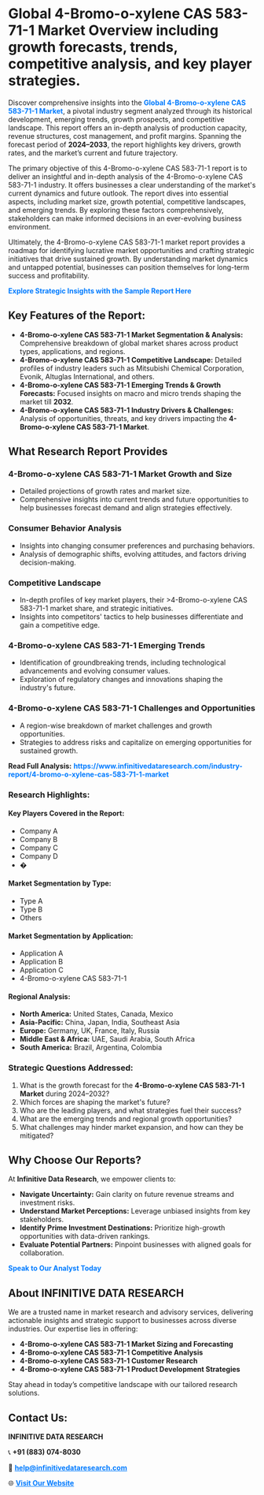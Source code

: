 <h1>Global 4-Bromo-o-xylene CAS 583-71-1 Market Overview including growth forecasts, trends, competitive analysis, and key player strategies.</h1>
<p>
Discover comprehensive insights into the 
<a href="https://www.infinitivedataresearch.com/industry-report/4-bromo-o-xylene-cas-583-71-1-market" rel="dofollow" style="color: #007BFF; text-decoration: none;"><strong>Global 4-Bromo-o-xylene CAS 583-71-1 Market</strong></a>, a pivotal industry segment analyzed through its historical development, emerging trends, growth prospects, and competitive landscape. This report offers an in-depth analysis of production capacity, revenue structures, cost management, and profit margins. Spanning the forecast period of <strong>2024–2033</strong>, the report highlights key drivers, growth rates, and the market’s current and future trajectory.
</p>
<p>
The primary objective of this 4-Bromo-o-xylene CAS 583-71-1 report is to deliver an insightful and in-depth analysis of the 4-Bromo-o-xylene CAS 583-71-1 industry. It offers businesses a clear understanding of the market's current dynamics and future outlook. The report dives into essential aspects, including market size, growth potential, competitive landscapes, and emerging trends. By exploring these factors comprehensively, stakeholders can make informed decisions in an ever-evolving business environment.
</p>
<p>
Ultimately, the 4-Bromo-o-xylene CAS 583-71-1 market report provides a roadmap for identifying lucrative market opportunities and crafting strategic initiatives that drive sustained growth. By understanding market dynamics and untapped potential, businesses can position themselves for long-term success and profitability.
</p>
<p>
<a href="https://www.infinitivedataresearch.com/request-sample/reportId=110971" style="color: #007BFF; text-decoration: none;"><strong>Explore Strategic Insights with the Sample Report Here</strong></a>
</p>

<h2>Key Features of the Report:</h2>
<ul>
<li><strong>4-Bromo-o-xylene CAS 583-71-1 Market Segmentation & Analysis:</strong> Comprehensive breakdown of global market shares across product types, applications, and regions.</li>
<li><strong>4-Bromo-o-xylene CAS 583-71-1 Competitive Landscape:</strong> Detailed profiles of industry leaders such as Mitsubishi Chemical Corporation, Evonik, Altuglas International, and others.</li>
<li><strong>4-Bromo-o-xylene CAS 583-71-1 Emerging Trends & Growth Forecasts:</strong> Focused insights on macro and micro trends shaping the market till <strong>2032</strong>.</li>
<li><strong>4-Bromo-o-xylene CAS 583-71-1 Industry Drivers & Challenges:</strong> Analysis of opportunities, threats, and key drivers impacting the <strong>4-Bromo-o-xylene CAS 583-71-1 Market</strong>.</li>
</ul>

<h2>What Research Report Provides</h2>
<h3>4-Bromo-o-xylene CAS 583-71-1 Market Growth and Size</h3>
<ul>
<li>Detailed projections of growth rates and market size.</li>
<li>Comprehensive insights into current trends and future opportunities to help businesses forecast demand and align strategies effectively.</li>
</ul>

<h3>Consumer Behavior Analysis</h3>
<ul>
<li>Insights into changing consumer preferences and purchasing behaviors.</li>
<li>Analysis of demographic shifts, evolving attitudes, and factors driving decision-making.</li>
</ul>

<h3>Competitive Landscape</h3>
<ul>
<li>In-depth profiles of key market players, their >4-Bromo-o-xylene CAS 583-71-1 market share, and strategic initiatives.</li>
<li>Insights into competitors' tactics to help businesses differentiate and gain a competitive edge.</li>
</ul>

<h3>4-Bromo-o-xylene CAS 583-71-1 Emerging Trends</h3>
<ul>
<li>Identification of groundbreaking trends, including technological advancements and evolving consumer values.</li>
<li>Exploration of regulatory changes and innovations shaping the industry's future.</li>
</ul>

<h3>4-Bromo-o-xylene CAS 583-71-1 Challenges and Opportunities</h3>
<ul>
<li>A region-wise breakdown of market challenges and growth opportunities.</li>
<li>Strategies to address risks and capitalize on emerging opportunities for sustained growth.</li>
</ul>
<p><strong>Read Full Analysis:</strong> <a href="https://www.infinitivedataresearch.com/industry-report/4-bromo-o-xylene-cas-583-71-1-market" rel="dofollow" style="color: #007BFF; text-decoration: none;"><strong>https://www.infinitivedataresearch.com/industry-report/4-bromo-o-xylene-cas-583-71-1-market</strong></a></p>
<h3>Research Highlights:</h3>
<h4>Key Players Covered in the Report:</h4>
<ul><li>Company A</li><li>Company B</li><li>Company C</li><li>Company D</li><li>�</li></ul>
<h4>Market Segmentation by Type:</h4>
<ul><li>Type A</li><li>Type B</li><li>Others</li></ul>
<h4>Market Segmentation by Application:</h4>
<ul><li>Application A</li><li>Application B</li><li>Application C</li><li>4-Bromo-o-xylene CAS 583-71-1</li></ul>

<h4>Regional Analysis:</h4>
<ul>
<li><strong>North America:</strong> United States, Canada, Mexico</li>
<li><strong>Asia-Pacific:</strong> China, Japan, India, Southeast Asia</li>
<li><strong>Europe:</strong> Germany, UK, France, Italy, Russia</li>
<li><strong>Middle East & Africa:</strong> UAE, Saudi Arabia, South Africa</li>
<li><strong>South America:</strong> Brazil, Argentina, Colombia</li>
</ul>

<h3>Strategic Questions Addressed:</h3>
<ol>
<li>What is the growth forecast for the <strong>4-Bromo-o-xylene CAS 583-71-1 Market</strong> during 2024–2032?</li>
<li>Which forces are shaping the market's future?</li>
<li>Who are the leading players, and what strategies fuel their success?</li>
<li>What are the emerging trends and regional growth opportunities?</li>
<li>What challenges may hinder market expansion, and how can they be mitigated?</li>
</ol>

<h2>Why Choose Our Reports?</h2>
<p>At <strong>Infinitive Data Research</strong>, we empower clients to:</p>
<ul>
<li><strong>Navigate Uncertainty:</strong> Gain clarity on future revenue streams and investment risks.</li>
<li><strong>Understand Market Perceptions:</strong> Leverage unbiased insights from key stakeholders.</li>
<li><strong>Identify Prime Investment Destinations:</strong> Prioritize high-growth opportunities with data-driven rankings.</li>
<li><strong>Evaluate Potential Partners:</strong> Pinpoint businesses with aligned goals for collaboration.</li>
</ul>
<p><a href="https://www.infinitivedataresearch.com/industry-report/4-bromo-o-xylene-cas-583-71-1-market" rel="dofollow" style="color: #007BFF; text-decoration: none;"><strong>Speak to Our Analyst Today</strong></a></p>

<h2>About INFINITIVE DATA RESEARCH</h2>
<p>We are a trusted name in market research and advisory services, delivering actionable insights and strategic support to businesses across diverse industries. Our expertise lies in offering:</p>
<ul>
<li><strong>4-Bromo-o-xylene CAS 583-71-1 Market Sizing and Forecasting</strong></li>
<li><strong>4-Bromo-o-xylene CAS 583-71-1 Competitive Analysis</strong></li>
<li><strong>4-Bromo-o-xylene CAS 583-71-1 Customer Research</strong></li>
<li><strong>4-Bromo-o-xylene CAS 583-71-1 Product Development Strategies</strong></li>
</ul>
<p>Stay ahead in today’s competitive landscape with our tailored research solutions.</p>

<h2>Contact Us:</h2>
<p><strong>INFINITIVE DATA RESEARCH</strong></p>
<p>📞 <strong>+91 (883) 074-8030</strong></p>
<p>📧 <strong><a href="mailto:help@infinitivedataresearch.com" style="color: #007BFF;">help@infinitivedataresearch.com</a></strong></p>
<p>🌐 <strong><a href="https://www.infinitivedataresearch.com" rel="dofollow" style="color: #007BFF;">Visit Our Website</a></strong></p>